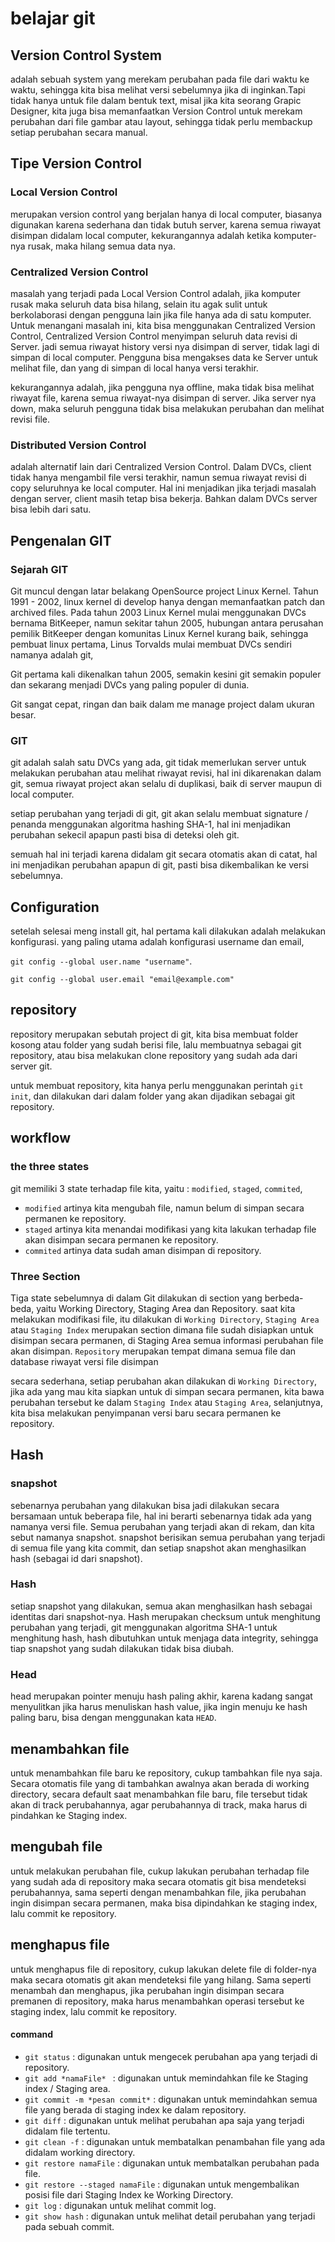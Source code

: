 # belajar git

## Version Control System

adalah sebuah system yang merekam perubahan pada file dari waktu ke waktu, sehingga kita bisa melihat versi sebelumnya jika di inginkan.Tapi tidak hanya untuk file dalam bentuk text, misal jika kita seorang Grapic Designer, kita juga bisa memanfaatkan Version Control untuk merekam perubahan dari file gambar atau layout, sehingga tidak perlu membackup setiap perubahan secara manual.

## Tipe Version Control

### Local Version Control

merupakan version control yang berjalan hanya di local computer, biasanya digunakan karena sederhana dan tidak butuh server, karena semua riwayat disimpan didalam local computer, kekurangannya adalah ketika komputer-nya rusak, maka hilang semua data nya.

### Centralized Version Control

masalah yang terjadi pada Local Version Control adalah, jika komputer rusak maka seluruh data bisa hilang, selain itu agak sulit untuk berkolaborasi dengan pengguna lain jika file hanya ada di satu komputer. Untuk menangani masalah ini, kita bisa menggunakan Centralized Version Control, Centralized Version Control menyimpan seluruh data revisi di Server. jadi semua riwayat history versi nya disimpan di server, tidak lagi di simpan di local computer. Pengguna bisa mengakses data ke Server untuk melihat file, dan yang di simpan di local hanya versi terakhir.

kekurangannya adalah, jika pengguna nya offline, maka tidak bisa melihat riwayat file, karena semua riwayat-nya disimpan di server. Jika server nya down, maka seluruh pengguna tidak bisa melakukan perubahan dan melihat revisi file.

### Distributed Version Control

adalah alternatif lain dari Centralized Version Control. Dalam DVCs, client tidak hanya mengambil file versi terakhir, namun semua riwayat revisi di copy seluruhnya ke local computer. Hal ini menjadikan jika terjadi masalah dengan server, client masih tetap bisa bekerja. Bahkan dalam DVCs server bisa lebih dari satu.

## Pengenalan GIT

### Sejarah GIT

Git muncul dengan latar belakang OpenSource project Linux Kernel. Tahun 1991 - 2002, linux kernel di develop hanya dengan memanfaatkan patch dan archived files. Pada tahun 2003 Linux Kernel mulai menggunakan DVCs bernama BitKeeper, namun sekitar tahun 2005, hubungan antara perusahan pemilik BitKeeper dengan komunitas Linux Kernel kurang baik, sehingga pembuat linux pertama, Linus Torvalds mulai membuat DVCs sendiri namanya adalah git,

Git pertama kali dikenalkan tahun 2005, semakin kesini git semakin populer dan sekarang menjadi DVCs yang paling populer di dunia.

Git sangat cepat, ringan dan baik dalam me manage project dalam ukuran besar.

### GIT

git adalah salah satu DVCs yang ada, git tidak memerlukan server untuk melakukan perubahan atau melihat riwayat revisi, hal ini dikarenakan dalam git, semua riwayat project akan selalu di duplikasi, baik di server maupun di local computer.

setiap perubahan yang terjadi di git, git akan selalu membuat signature / penanda menggunakan algoritma hashing SHA-1, hal ini menjadikan perubahan sekecil apapun pasti bisa di deteksi oleh git.

semuah hal ini terjadi karena didalam git secara otomatis akan di catat, hal ini menjadikan perubahan apapun di git, pasti bisa dikembalikan ke versi sebelumnya.

## Configuration

setelah selesai meng install git, hal pertama kali dilakukan adalah melakukan konfigurasi. yang paling utama adalah konfigurasi username dan email,

`git config --global user.name "username"`.

`git config --global user.email "email@example.com"`

## repository

repository merupakan sebutah project di git, kita bisa membuat folder kosong atau folder yang sudah berisi file, lalu membuatnya sebagai git repository, atau bisa melakukan clone repository yang sudah ada dari server git.

untuk membuat repository, kita hanya perlu menggunakan perintah `git init`, dan dilakukan dari dalam folder yang akan dijadikan sebagai git repository.

## workflow

### the three states

git memiliki 3 state terhadap file kita, yaitu : `modified`, `staged`, `commited`,

- `modified` artinya kita mengubah file, namun belum di simpan secara permanen ke repository.
- `staged` artinya kita menandai modifikasi yang kita lakukan terhadap file akan disimpan secara permanen ke repository.
- `commited` artinya data sudah aman disimpan di repository.

### Three Section

Tiga state sebelumnya di dalam Git dilakukan di section yang berbeda-beda, yaitu Working Directory, Staging Area dan Repository. saat kita melakukan modifikasi file, itu dilakukan di `Working Directory`, `Staging Area` atau `Staging Index` merupakan section dimana file sudah disiapkan untuk disimpan secara permanen, di Staging Area semua informasi perubahan file akan disimpan. `Repository` merupakan tempat dimana semua file dan database riwayat versi file disimpan

secara sederhana, setiap perubahan akan dilakukan di `Working Directory`, jika ada yang mau kita siapkan untuk di simpan secara permanen, kita bawa perubahan tersebut ke dalam `Staging Index` atau `Staging Area`, selanjutnya, kita bisa melakukan penyimpanan versi baru secara permanen ke repository.

## Hash

### snapshot

sebenarnya perubahan yang dilakukan bisa jadi dilakukan secara bersamaan untuk beberapa file, hal ini berarti sebenarnya tidak ada yang namanya versi file. Semua perubahan yang terjadi akan di rekam, dan kita sebut namanya snapshot. snapshot berisikan semua perubahan yang terjadi di semua file yang kita commit, dan setiap snapshot akan menghasilkan hash (sebagai id dari snapshot).

### Hash

setiap snapshot yang dilakukan, semua akan menghasilkan hash sebagai identitas dari snapshot-nya. Hash merupakan checksum untuk menghitung perubahan yang terjadi, git menggunakan algoritma SHA-1 untuk menghitung hash, hash dibutuhkan untuk menjaga data integrity, sehingga tiap snapshot yang sudah dilakukan tidak bisa diubah.

### Head

head merupakan pointer menuju hash paling akhir, karena kadang sangat menyulitkan jika harus menuliskan hash value, jika ingin menuju ke hash paling baru, bisa dengan menggunakan kata `HEAD`.

## menambahkan file

untuk menambahkan file baru ke repository, cukup tambahkan file nya saja. Secara otomatis file yang di tambahkan awalnya akan berada di working directory, secara default saat menambahkan file baru, file tersebut tidak akan di track perubahannya, agar perubahannya di track, maka harus di pindahkan ke Staging index.

## mengubah file

untuk melakukan perubahan file, cukup lakukan perubahan terhadap file yang sudah ada di repository maka secara otomatis git bisa mendeteksi perubahannya, sama seperti dengan menambahkan file, jika perubahan ingin disimpan secara permanen, maka bisa dipindahkan ke staging index, lalu commit ke repository.

## menghapus file

untuk menghapus file di repository, cukup lakukan delete file di folder-nya maka secara otomatis git akan mendeteksi file yang hilang. Sama seperti menambah dan menghapus, jika perubahan ingin disimpan secara premanen di repository, maka harus menambahkan operasi tersebut ke staging index, lalu commit ke repository.

#### command

- `git status` : digunakan untuk mengecek perubahan apa yang terjadi di repository.
- `git add *namaFile* ` : digunakan untuk memindahkan file ke Staging index / Staging area.
- `git commit -m *pesan commit*` : digunakan untuk memindahkan semua file yang berada di staging index ke dalam repository.
- `git diff` : digunakan untuk melihat perubahan apa saja yang terjadi didalam file tertentu.
- `git clean -f` : digunakan untuk membatalkan penambahan file yang ada didalam working directory.
- `git restore namaFile` : digunakan untuk membatalkan perubahan pada file.
- `git restore --staged namaFile` : digunakan untuk mengembalikan posisi file dari Staging Index ke Working Directory.
- `git log` : digunakan untuk melihat commit log.
- `git show hash` : digunakan untuk melihat detail perubahan yang terjadi pada sebuah commit.
